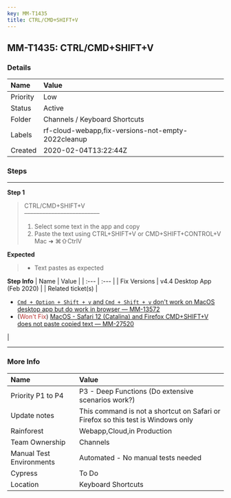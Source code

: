 ```yaml
---
key: MM-T1435
title: CTRL/CMD+SHIFT+V
---
```


## MM-T1435: CTRL/CMD+SHIFT+V

### Details

| Name     | Value                                              |
| :------- | :------------------------------------------------- |
| Priority | Low                                                |
| Status   | Active                                             |
| Folder   | Channels / Keyboard Shortcuts                      |
| Labels   | rf-cloud-webapp,fix-versions-not-empty-2022cleanup |
| Created  | 2020-02-04T13:22:44Z                               |

### Steps

<hr/>

**Step 1**

> <article>CTRL/CMD+SHIFT+V<br />–––––––––––––––––––––––––<ol><li>Select some text in the app and copy</li><li>Paste the text using CTRL+SHIFT+V or CMD+SHIFT+CONTROL+V <br />Mac ➜ ⌘⇧CtrlV</li></ol></article>

**Expected**

> <article><ul><li>Text pastes as expected</li></ul></article>

**Step Info**
| Name | Value |
| :--- | :--- |
| Fix Versions | v4.4 Desktop App (Feb 2020) |
| Related ticket(s) | <ul><li><a href="https://mattermost.atlassian.net/browse/MM-13572" rel="noopener noreferrer" target="_blank"> `Cmd + Option + Shift + v` and `Cmd + Shift + v` don't work on MacOS desktop app but do work in browser — MM-13572</a></li><li>(<span style="color:rgb(184, 49, 47)">Won't Fix</span>) <a href="https://mattermost.atlassian.net/browse/MM-27520">MacOS - Safari 12 (Catalina) and Firefox CMD+SHIFT+V does not paste copied text — MM-27520</a></li></ul> |

<hr/>

### More Info

| Name                     | Value                                                                            |
| :----------------------- | :------------------------------------------------------------------------------- |
| Priority P1 to P4        | P3 - Deep Functions (Do extensive scenarios work?)                               |
| Update notes             | This command is not a shortcut on Safari or Firefox so this test is Windows only |
| Rainforest               | Webapp,Cloud,in Production                                                       |
| Team Ownership           | Channels                                                                         |
| Manual Test Environments | Automated - No manual tests needed                                               |
| Cypress                  | To Do                                                                            |
| Location                 | Keyboard Shortcuts                                                               |
